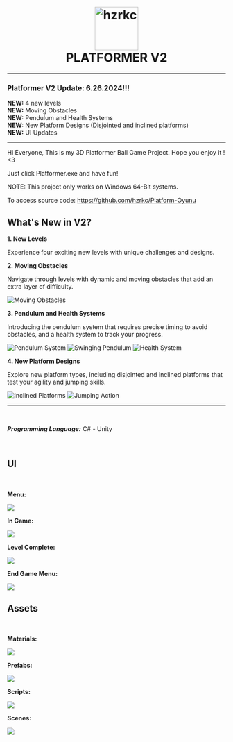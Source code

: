

<h1 align="center">
  <br>
  <img src="https://upload.wikimedia.org/wikipedia/commons/thumb/f/f7/Eo_circle_purple_letter-p.svg/1024px-Eo_circle_purple_letter-p.svg.png" alt="hzrkc" width="100"></a>
  <br>
  PLATFORMER V2
  <br>
</h1>

---

### **Platformer V2 Update: 6.26.2024!!!**

**NEW:** 4 new levels  
**NEW:** Moving Obstacles  
**NEW:** Pendulum and Health Systems  
**NEW:** New Platform Designs (Disjointed and inclined platforms)  
**NEW:** UI Updates

---


Hi Everyone, This is my 3D Platformer Ball Game Project. Hope you enjoy it ! <3

Just click Platformer.exe and have fun!

NOTE: This project only works on Windows 64-Bit systems.

To access source code: https://github.com/hzrkc/Platform-Oyunu

## What's New in V2?

**1. New Levels**

Experience four exciting new levels with unique challenges and designs.

**2. Moving Obstacles**

Navigate through levels with dynamic and moving obstacles that add an extra layer of difficulty.
  
![Moving Obstacles](https://github.com/hzrkc/Platformer/blob/main/Images/V2%20Images/bariyer_gif.gif?raw=true)

**3. Pendulum and Health Systems**

Introducing the pendulum system that requires precise timing to avoid obstacles, and a health system to track your progress.
  
![Pendulum System](https://github.com/hzrkc/Platformer/blob/main/Images/V2%20Images/Sarkaç.png?raw=true)
![Swinging Pendulum](https://github.com/hzrkc/Platformer/blob/main/Images/V2%20Images/sarkac_gif.gif?raw=true)
![Health System](https://github.com/hzrkc/Platformer/blob/main/Images/V2%20Images/Can.png?raw=true)

**4. New Platform Designs**

Explore new platform types, including disjointed and inclined platforms that test your agility and jumping skills.
  
![Inclined Platforms](https://github.com/hzrkc/Platformer/blob/main/Images/V2%20Images/E%C4%9FimliMap.png?raw=true)
![Jumping Action](https://github.com/hzrkc/Platformer/blob/main/Images/V2%20Images/ziplama_gif.gif?raw=true)

---


<br>

***Programming Language:*** C# - Unity

<br>

## UI
<br>

**Menu:** 

  <img src="https://github.com/hzrkc/Platformer/blob/main/Images/MainMenu.png?raw=true">

<br>

**In Game:** 

  <img src="https://github.com/hzrkc/Platformer/blob/main/Images/InGame.png?raw=true" >

<br>

**Level Complete:** 

  <img src="https://github.com/hzrkc/Platformer/blob/main/Images/LevelComplete.png?raw=true" >

<br>

**End Game Menu:** 

  <img src="https://github.com/hzrkc/Platformer/blob/main/Images/EndGameMenu.png?raw=true" >

<br>

## Assets

<br>

**Materials:**

<img src="https://github.com/hzrkc/Platformer/blob/main/Images/Materials.png?raw=true" >

<br>

**Prefabs:**

<img src="https://github.com/hzrkc/Platformer/blob/main/Images/Prefab.png?raw=true" >

<br>

**Scripts:**

<img src="https://github.com/hzrkc/Platformer/blob/main/Images/Scripts.png?raw=true" >

<br>

**Scenes:**

<img src="https://github.com/hzrkc/Platformer/blob/main/Images/Scenes.png?raw=true" >
